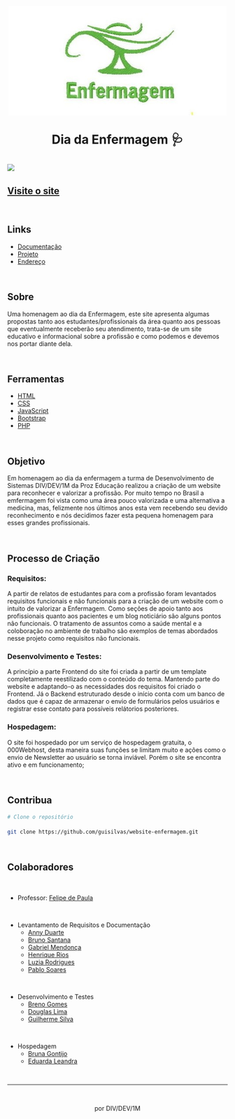 <h1 align="center">
    <img src="./assets/img/lampada-enfermagem.jpg">
    <p>Dia da Enfermagem 🩺</p>
</h1>

<img src="./assets/img/enfermagem-gif.gif">

## [Visite o site](https://enfermagemprozeducacao.000webhostapp.com/index.html)

<br>

##  Links
- [Documentação](https://docs.google.com/document/d/1WuYvjAdWnVU9WSGyuHAWhajazxlNZiMKVlqbwtWjR6Q/edit?usp=sharing)
- [Projeto](https://github.com/guisilvas/website-enfermagem)
- [Endereço](https://enfermagemprozeducacao.000webhostapp.com/index.html)

<br>

##  Sobre

Uma homenagem ao dia da Enfermagem, este site apresenta algumas propostas tanto aos estudantes/profissionais da área quanto aos pessoas que eventualmente receberão seu atendimento, trata-se de um site educativo e informacional sobre a profissão e como podemos e devemos nos portar diante dela.

<br>

##  Ferramentas

- [HTML](https://www.w3.org/TR/html/)
- [CSS](https://www.w3.org/TR/html/)
- [JavaScript](https://developer.mozilla.org/docs/Web/JavaScript/Guide)
- [Bootstrap](https://getbootstrap.com/)
- [PHP](https://www.php.net/)

<br>

##  Objetivo

Em homenagem ao dia da enfermagem a turma de Desenvolvimento de Sistemas DIV/DEV/1M da Proz Educação realizou a criação de um website para reconhecer e valorizar a profissão. Por muito tempo no Brasil a emfermagem foi vista como uma área pouco valorizada e uma alternativa a medicina, mas, felizmente nos últimos anos esta vem recebendo seu devido reconhecimento e nós decidimos fazer esta pequena homenagem para esses grandes profissionais.

<br>

## Processo de Criação

### Requisitos:
 A partir de relatos de estudantes para com a profissão foram levantados requisitos funcionais e não funcionais para a criação de um website com o intuito de valorizar a Enfermagem. Como seções de apoio tanto aos profissionais quanto aos pacientes e um blog noticiário são alguns pontos não funcionais. O tratamento de assuntos como a saúde mental e a coloboração no ambiente de trabalho são exemplos de temas abordados nesse projeto como requisitos não funcionais.

### Desenvolvimento e Testes:
A princípio a parte Frontend do site foi criada a partir de um template completamente reestilizado com o conteúdo do tema. Mantendo parte do website e adaptando-o as necessidades dos requisitos foi criado o Frontend. Já o Backend estruturado desde o início conta com um banco de dados que é capaz de armazenar o envio de formulários pelos usuários e registrar esse contato para possíveis relátorios posteriores. 

### Hospedagem:
O site foi hospedado por um serviço de hospedagem gratuita, o 000Webhost, desta maneira suas funções se limitam muito e ações como o envio de Newsletter ao usuário se torna inviável. Porém o site se encontra ativo e em funcionamento;

<br>

##  Contribua

```bash
# Clone o repositório

git clone https://github.com/guisilvas/website-enfermagem.git

```

<br>

##  Colaboradores

<br>

- Professor: [Felipe de Paula]()

<br>

- Levantamento de Requisitos e Documentação
    - [Anny Duarte](https://github.com/Muniz-DuarteAnny)
    - [Bruno Santana]()
    - [Gabriel Mendonça](https://github.com/Gabriel037)
    - [Henrique Rios](https://github.com/hriquerios)
    - [Luzia Rodrigues](https://github.com/Luziacrdiniz)
    - [Pablo Soares](https://github.com/PabloSoares1572)

<br>

- Desenvolvimento e Testes
    - [Breno Gomes](https://github.com/brngom3s)
    - [Douglas Lima](https://github.com/DOzinhaha)
    - [Guilherme Silva](https://github.com/guisilvas)

<br>

- Hospedagem
    - [Bruna Gontijo](https://github.com/brunagtmaia)
    - [Eduarda Leandra](https://github.com/DudaLeandra)

<br>

---
<br>

<p align="center">por DIV/DEV/1M</p>
